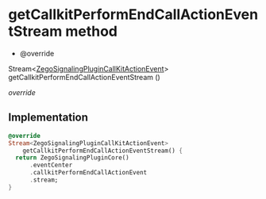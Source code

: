 


# getCallkitPerformEndCallActionEventStream method







- @override

Stream&lt;[ZegoSignalingPluginCallKitActionEvent](../../zego_uikit_prebuilt_live_audio_room/ZegoSignalingPluginCallKitActionEvent-class.md)> getCallkitPerformEndCallActionEventStream
()

_<span class="feature">override</span>_






## Implementation

```dart
@override
Stream<ZegoSignalingPluginCallKitActionEvent>
    getCallkitPerformEndCallActionEventStream() {
  return ZegoSignalingPluginCore()
      .eventCenter
      .callkitPerformEndCallActionEvent
      .stream;
}
```







